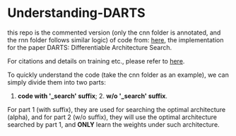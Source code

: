 # Understanding-DARTS
this repo is the commented version (only the cnn folder is annotated, and the rnn folder follows similar logic) of code from: [here](https://github.com/quark0/darts), the implementation for the paper DARTS: Differentiable Architecture Search.

For citations and details on training etc., please refer to [here](https://github.com/quark0/darts).

To quickly understand the code (take the cnn folder as an example), we can simply divide them into two parts: 

1. **code with \'\_search\' suffix**; 2. **w/o \'\_search\' suffix**.

For part 1 (with suffix), they are used for searching the optimal architecture (alpha), and for part 2 (w/o suffix), they will use the optimal architecture searched by part 1, and **ONLY** learn the weights under such architecture.
